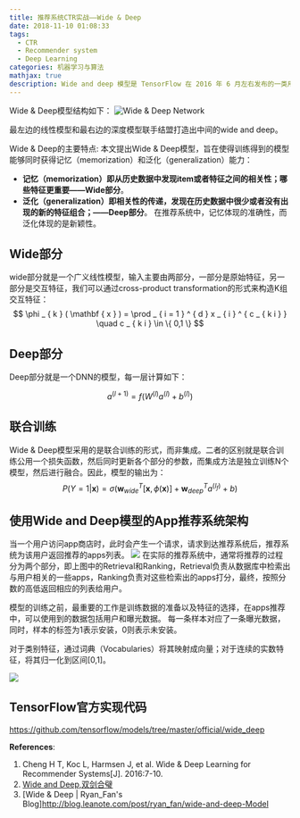 ```yaml
---
title: 推荐系统CTR实战——Wide & Deep
date: 2018-11-10 01:08:33
tags:
  - CTR
  - Recommender system
  - Deep Learning
categories: 机器学习与算法
mathjax: true
description: Wide and deep 模型是 TensorFlow 在 2016 年 6 月左右发布的一类用于分类和回归的模型，并应用到了 Google Play 的应用推荐中。wide and deep 模型的核心思想是结合线性模型的记忆能力（memorization）和 DNN 模型的泛化能力（generalization），在训练过程中同时优化 2 个模型的参数，从而达到整体模型的预测能力最优。
---
```


Wide & Deep模型结构如下：
![Wide & Deep Network](https://gitee.com/fuhailin/Object-Storage-Service/raw/master/wide_and_deep.webp)
<!-- more -->
最左边的线性模型和最右边的深度模型联手结盟打造出中间的wide and deep。


Wide & Deep的主要特点:
本文提出Wide & Deep模型，旨在使得训练得到的模型能够同时获得记忆（memorization）和泛化（generalization）能力：

-   **记忆（memorization）即从历史数据中发现item或者特征之间的相关性；哪些特征更重要——Wide部分**。
-   **泛化（generalization）即相关性的传递，发现在历史数据中很少或者没有出现的新的特征组合；——Deep部分**。
在推荐系统中，记忆体现的准确性，而泛化体现的是新颖性。


## Wide部分
wide部分就是一个广义线性模型，输入主要由两部分，一部分是原始特征，另一部分是交互特征，我们可以通过cross-product transformation的形式来构造K组交互特征：
$$
\phi _ { k } ( \mathbf { x } ) = \prod _ { i = 1 } ^ { d } x _ { i } ^ { c _ { k i } } \quad c _ { k i } \in \{ 0,1 \}
$$

## Deep部分
Deep部分就是一个DNN的模型，每一层计算如下：

$$
a ^ { ( l + 1 ) } = f \left( W ^ { ( l ) } a ^ { ( l ) } + b ^ { ( l ) } \right)
$$

## 联合训练
Wide & Deep模型采用的是联合训练的形式，而非集成。二者的区别就是联合训练公用一个损失函数，然后同时更新各个部分的参数，而集成方法是独立训练N个模型，然后进行融合。因此，模型的输出为：
$$
P ( Y = 1 | \mathbf { x } ) = \sigma \left( \mathbf { w } _ { w i d e } ^ { T } [ \mathbf { x } , \phi ( \mathbf { x } ) ] + \mathbf { w } _ { d e e p } ^ { T } a ^ { \left( l _ { f } \right) } + b \right)
$$

## 使用Wide and Deep模型的App推荐系统架构
当一个用户访问app商店时，此时会产生一个请求，请求到达推荐系统后，推荐系统为该用户返回推荐的apps列表。
![](/https://gitee.com/fuhailin/Object-Storage-Service/raw/master/wide_and_deep_overview.png)
在实际的推荐系统中，通常将推荐的过程分为两个部分，即上图中的Retrieval和Ranking，Retrieval负责从数据库中检索出与用户相关的一些apps，Ranking负责对这些检索出的apps打分，最终，按照分数的高低返回相应的列表给用户。

模型的训练之前，最重要的工作是训练数据的准备以及特征的选择，在apps推荐中，可以使用到的数据包括用户和曝光数据。
每一条样本对应了一条曝光数据，同时，样本的标签为1表示安装，0则表示未安装。

对于类别特征，通过词典（Vocabularies）将其映射成向量；对于连续的实数特征，将其归一化到区间[0,1]。

![](https://gitee.com/fuhailin/Object-Storage-Service/raw/master/wide_and_deep_structure.png)

## TensorFlow官方实现代码

https://github.com/tensorflow/models/tree/master/official/wide_deep

**References**:
1. Cheng H T, Koc L, Harmsen J, et al. Wide & Deep Learning for Recommender Systems[J]. 2016:7-10.
2. [Wide and Deep,双剑合璧](https://www.jianshu.com/p/71cf3d1f579d)
3. [Wide & Deep | Ryan_Fan's Blog]http://blog.leanote.com/post/ryan_fan/wide-and-deep-Model
<!-- 4. -->
